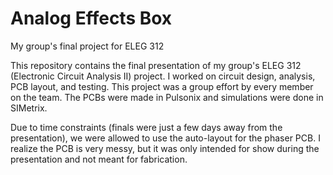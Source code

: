 # Analog Effects Box
My group's final project for ELEG 312

This repository contains the final presentation of my group's ELEG 312 (Electronic Circuit Analysis II) project. I worked on circuit design, analysis, PCB layout, and testing. This project was a group effort by every member on the team. The PCBs were made in Pulsonix and simulations were done in SIMetrix.

Due to time constraints (finals were just a few days away from the presentation), we were allowed to use the auto-layout for the phaser PCB. I realize the PCB is very messy, but it was only intended for show during the presentation and not meant for fabrication.
